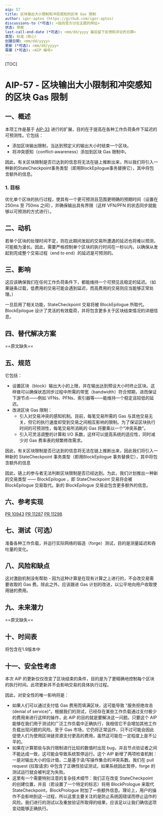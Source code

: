 ```yaml
---
aip: 57
title: 区块输出大小限制和冲突感知的区块 Gas 限制
author: igor-aptos (https://github.com/igor-aptos)
discussions-to (*可选): <指向官方讨论主题的网址>
状态: 草案
last-call-end-date (*可选): <mm/dd/yyyy 最后留下反馈和评论的日期>
类型: 标准（核心）
创建日期: <mm/dd/yyyy>
更新 (*可选): <mm/dd/yyyy>
需要 (*可选): <AIP 编号>
---
```


[TOC]

# AIP-57 - 区块输出大小限制和冲突感知的区块 Gas 限制

## 一、概述

本项工作是基于 [AIP-33](https://github.com/aptos-foundation/AIPs/blob/main/aips/aip-33.md) 进行的扩展，目的在于提高在各种工作负荷条件下延迟的可预测性。它包括：

* 添加区块输出限制，当达到预定义的输出大小时结束一个区块。
* 将冲突感知（conflict-awareness）添加到区块 Gas 限制中。

因此，有关区块限制是否已达到的信息将无法在链上推断出来，所以我们将引入一种新的StateCheckpoint事务类型（即用BlockEpilogue事务替换它），其中将包含额外的信息。

### 1. 目标

优化单个区块的执行过程，使其有一个更可预测且范围更明确的预期时间（设置在 250ms 至 750ms 之间），并确保输出具有界限（这样 VFN/PFN 的状态同步就能够以可预测的方式进行）。



## 二、动机

若单个区块的处理时间不定，则在此期间发起的交易所遭遇的延迟也将难以预测，可能极为漫长。因此，需要严格控制单个区块的执行时间在一秒以内，以确保从发起到完成整个交易过程（end to end）的延迟是可预测的。



## 三、影响

这应该确保我们在任何工作负荷条件下，都能维持一个可预见且稳定的延迟。（如果链条过载，低费用的交易可能会遇到延迟，而高费用的交易则应当能够正常处理。） 

一旦启用了相关功能，StateCheckpoint 交易将被 BlockEpilogue 所取代。BlockEpilogue 设计了灵活的有效载荷，并将包含更多关于区块结束情况的详细信息。



## 四、替代解决方案

==原文缺失==



## 五、规范

它包括：
* 设置区块（block）输出大小的上限，并在输出达到预设大小时终止区块。这样做可以确保状态同步过程中所需的带宽（bandwidth）符合预期，进而保证下游节点——例如 VFNs、PFNs、索引器等——能维持一个稳定且较低的延迟。
* 改进区块 Gas 限制：
  * 引入对交易冲突的感知机制。目前，每笔交易所需的 Gas 与其他交易无关，但它的执行速度却受到交易之间相互影响的限制。为了保证区块执行时间的可预测性，每笔交易所消耗的 Gas 将要乘以一个“冲突系数”。
  * 引入可灵活调整的计算和 I/O 系数，这样可以提高系统的适应性，同时减少对 Gas 费率表的频繁修改需求。

因此，有关区块限制是否已达到的信息将无法在链上推断出来，因此我们将引入一种新的 StateCheckpoint 事务类型（即用BlockEpilogue 事务替换它），其中将包含额外的信息

因此，链上的参与者无法判断区块限制是否已经达到。为此，我们计划推出一种新的交易类型 —— BlockEpilogue ，即 StateCheckpoint 交易将会被 BlockEpilogue 交易取代。新的 BlockEpilogue 交易会包含更多额外的信息。



## 六、参考实现

[PR 10943](https://github.com/aptos-labs/aptos-core/pull/10943)
[PR 11287](https://github.com/aptos-labs/aptos-core/pull/11287)
[PR 11298](https://github.com/aptos-labs/aptos-core/pull/11298)



## 七、测试（可选）

准备各种工作负载，并运行实际网络的锻造（forge）测试，目的是测量延迟和吞吐量的变化。



## 八、风险和缺点

这对激励机制没有帮助 - 因为这种计算是在现有计算之上进行的，不会改交易需要收取的 Gas 费。除此之外，应该跟进 Gas 计划的改进，以公平地向用户收取使用链的费用。



## 九、未来潜力

==原文缺失==



## 十、时间表

将包含在1.9版本中



## 十一、安全性考虑

本次 AIP 的更新仅仅改变了区块结束的条件，目的是为了更精确地控制每个区块的执行时间。此项更新并不会影响交易的具体执行过程。

因此，对安全性的唯一影响将是：
- 如果人们可以通过支付低 Gas 费用而填满区块，这可能导致 "服务拒绝攻击 (denial of service)"。根据我们的测试，已经存在某些工作负载通过支付极少的费用来进行这样的操作，此 AIP 的目的就是要解决这一问题。只要这个 AIP 能够在我们用于测试的广泛工作负载中正确执行，我相信它不会增加其他工作负载出现问题的风险。至于 Gas 市场，它仍将正常运作，只不过可能会因此促使人们为使用区块链资源支付更高的费用，虽然这可能在一定程度上是不公平的。
- 如果在计算那些与执行限制进行比较的数值时出现 bug，并且节点验证者之间不能达成一致，这可能会导致系统暂停运行。这个 AIP 新增了两项检查机制：一是对输出大小的估计值，二是基于读/写操作集合的冲突系数。我们在 pull request (拉取请求) 中包含了正确性验证测试，如果系统因此暂停，forge 的测试运行就会被判定为失败。
- 这里有一个需要特别注意的复杂技术细节：我们正在改变 StateCheckpoint 的创建位置，并且（若设置了一个特定的标志）将用 BlockPrologue 来取代 StateCheckpoint，BlockPrologue 附加了一些额外信息。理论上，用户的操作不会影响到这一过程，所以这里主要关注的是防止系统因错误而停止运作的风险。我们进行的测试以及重放验证所取得的结果，应该足以让我们确信这项变动能够正确执行。